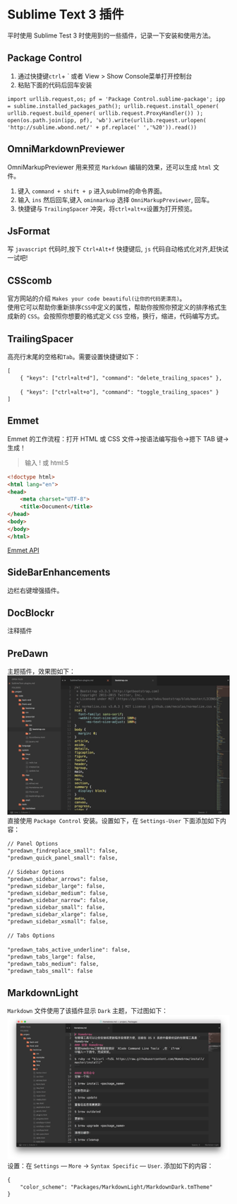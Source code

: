 # Sublime Text 3 插件
平时使用 Sublime Test 3 时使用到的一些插件，记录一下安装和使用方法。

## Package Control
1. 通过快捷键`ctrl`+ ` 或者 View > Show Console菜单打开控制台  
2. 粘贴下面的代码后回车安装  
```
import urllib.request,os; pf = 'Package Control.sublime-package'; ipp = sublime.installed_packages_path(); urllib.request.install_opener( urllib.request.build_opener( urllib.request.ProxyHandler()) ); open(os.path.join(ipp, pf), 'wb').write(urllib.request.urlopen( 'http://sublime.wbond.net/' + pf.replace(' ','%20')).read())
```

## OmniMarkdownPreviewer
OmniMarkupPreviewer 用来预览 `Markdown` 编辑的效果，还可以生成 `html` 文件。  
1. 键入 `command + shift + p` 进入sublime的命令界面。  
2. 输入 `ins` 然后回车,键入 `ominmarkup` 选择 `OmniMarkupPreviewer`, 回车。  
3. 快捷键与 `TrailingSpacer` 冲突，将`ctrl+alt+x`设置为打开预览。

## JsFormat
写 `javascript` 代码时,按下 `Ctrl+Alt+f` 快捷键后, `js` 代码自动格式化对齐,赶快试一试吧!  

## CSScomb
官方网站的介绍 `Makes your code beautiful(让你的代码更漂亮)`。  
使用它可以帮助你重新排序`CSS`中定义的属性，帮助你按照你预定义的排序格式生成新的 `CSS`。会按照你想要的格式定义 `CSS` 空格，换行，缩进，代码编写方式。  

## TrailingSpacer
高亮行末尾的空格和`Tab`。需要设置快捷键如下：
```
[
    { "keys": ["ctrl+alt+d"], "command": "delete_trailing_spaces" },

    { "keys": ["ctrl+alt+o"], "command": "toggle_trailing_spaces" }
]
```

## Emmet
Emmet 的工作流程：打开 HTML 或 CSS 文件->按语法编写指令->摁下 TAB 键->生成！
> 输入 ! 或 html:5

```html
<!doctype html>
<html lang="en">
<head>
    <meta charset="UTF-8">
    <title>Document</title>
</head>
<body>
</body>
</html>
```
[Emmet API](http://docs.emmet.io/cheat-sheet/)

## SideBarEnhancements
边栏右键增强插件。

## DocBlockr
注释插件

## PreDawn
主题插件，效果图如下：
![img](img/predawn.png)
直接使用 `Package Control` 安装。设置如下，在 `Settings-User` 下面添加如下内容：
```
// Panel Options
"predawn_findreplace_small": false,
"predawn_quick_panel_small": false,

// Sidebar Options
"predawn_sidebar_arrows": false,
"predawn_sidebar_large": false,
"predawn_sidebar_medium": false,
"predawn_sidebar_narrow": false,
"predawn_sidebar_small": false,
"predawn_sidebar_xlarge": false,
"predawn_sidebar_xsmall": false,

// Tabs Options

"predawn_tabs_active_underline": false,
"predawn_tabs_large": false,
"predawn_tabs_medium": false,
"predawn_tabs_small": false
```

## MarkdownLight
`Markdown` 文件使用了该插件显示 `Dark` 主题，下过图如下：
![markdownlight](img/markdownlight.png)
设置：在 `Settings` — `More` → `Syntax Specific` — `User`. 添加如下的内容：
```
{
    "color_scheme": "Packages/MarkdownLight/MarkdownDark.tmTheme"
}
```